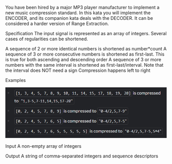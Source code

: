 You have been hired by a major MP3 player manufacturer to implement a new music compression standard. In this kata you will implement the ENCODER, and its companion kata deals with the DECODER. It can be considered a harder version of Range Extraction.

Specification
The input signal is represented as an array of integers. Several cases of regularities can be shortened.

A sequence of 2 or more identical numbers is shortened as number*count
A sequence of 3 or more consecutive numbers is shortened as first-last. This is true for both ascending and descending order
A sequence of 3 or more numbers with the same interval is shortened as first-last/interval. Note that the interval does NOT need a sign
Compression happens left to right

Examples

![img.png](img.png)

Input
A non-empty array of integers

Output
A string of comma-separated integers and sequence descriptors

